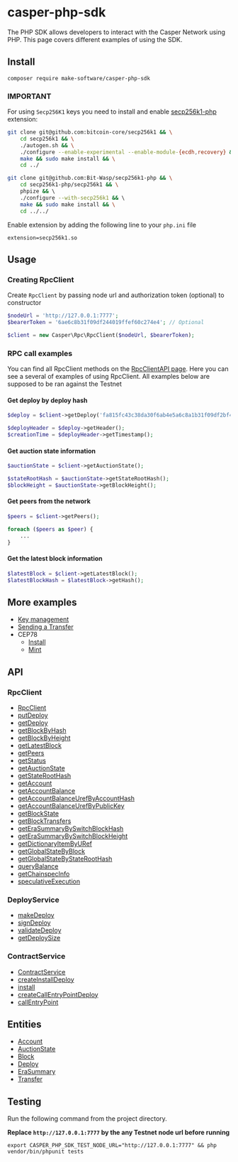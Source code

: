 # casper-php-sdk
The PHP SDK allows developers to interact with the Casper Network using PHP. This page covers different examples of using the SDK.

## Install
```
composer require make-software/casper-php-sdk
```

### IMPORTANT
For using `Secp256K1` keys you need to install and enable [secp256k1-php](https://github.com/Bit-Wasp/secp256k1-php) extension:
```bash
git clone git@github.com:bitcoin-core/secp256k1 && \
    cd secp256k1 && \
    ./autogen.sh && \
    ./configure --enable-experimental --enable-module-{ecdh,recovery} && \
    make && sudo make install && \
    cd ../
```
```bash
git clone git@github.com:Bit-Wasp/secp256k1-php && \
    cd secp256k1-php/secp256k1 && \
    phpize && \ 
    ./configure --with-secp256k1 && \  
    make && sudo make install && \
    cd ../../
```
Enable extension by adding the following line to your `php.ini` file
```
extension=secp256k1.so
```

## Usage
### Creating RpcClient
Create `RpcClient` by passing node url and authorization token (optional) to constructor
```php
$nodeUrl = 'http://127.0.0.1:7777';
$bearerToken = '6ae6c8b31f09df244019ffef60c274e4'; // Optional

$client = new Casper\Rpc\RpcClient($nodeUrl, $bearerToken);
```

### RPC call examples
You can find all RpcClient methods on the [RpcClientAPI page](docs/API/RpcClientAPI.md). Here you can see a several of examples of using RpcClient. All examples below are supposed to be ran against the Testnet

#### Get deploy by deploy hash
```php
$deploy = $client->getDeploy('fa815fc43c38da30f6ab4e5a6c8a1b31f09df2bf4b344019ffef60c1270d4e49');

$deployHeader = $deploy->getHeader();
$creationTime = $deployHeader->getTimestamp();
```

#### Get auction state information
```php
$auctionState = $client->getAuctionState();

$stateRootHash = $auctionState->getStateRootHash();
$blockHeight = $auctionState->getBlockHeight();
```

#### Get peers from the network
```php
$peers = $client->getPeers();

foreach ($peers as $peer) {
    ...
}
```

#### Get the latest block information
```php
$latestBlock = $client->getLatestBlock();
$latestBlockHash = $latestBlock->getHash();
```

## More examples
- [Key management](docs/Example/KeyManagement.md)
- [Sending a Transfer](docs/Example/SendingTransfer.md)
- CEP78
    - [Install](docs/Example/CEP78/Install.md)
    - [Mint](docs/Example/CEP78/Mint.md)

## API
### RpcClient
- [RpcClient](docs/API/RpcClientAPI.md#Constructor)
- [putDeploy](docs/API/RpcClientAPI.md#Put-deploy)
- [getDeploy](docs/API/RpcClientAPI.md#Get-deploy)
- [getBlockByHash](docs/API/RpcClientAPI.md#Get-block-by-hash)
- [getBlockByHeight](docs/API/RpcClientAPI.md#Get-block-by-height)
- [getLatestBlock](docs/API/RpcClientAPI.md#Get-the-latest-block)
- [getPeers](docs/API/RpcClientAPI.md#Get-peers)
- [getStatus](docs/API/RpcClientAPI.md#Get-status)
- [getAuctionState](docs/API/RpcClientAPI.md#Get-auction-state)
- [getStateRootHash](docs/API/RpcClientAPI.md#Get-state-root-hash)
- [getAccount](docs/API/RpcClientAPI.md#Get-account)
- [getAccountBalance](docs/API/RpcClientAPI.md#Get-account-balance)
- [getAccountBalanceUrefByAccountHash](docs/API/RpcClientAPI.md#Get-account-balance-URef-by-account-hash)
- [getAccountBalanceUrefByPublicKey](docs/API/RpcClientAPI.md#Get-account-balance-URef-by-public-key)
- [getBlockState](docs/API/RpcClientAPI.md#Get-block-state)
- [getBlockTransfers](docs/API/RpcClientAPI.md#Get-block-transfers)
- [getEraSummaryBySwitchBlockHash](docs/API/RpcClientAPI.md#Get-era-summary-by-switch-block-hash)
- [getEraSummaryBySwitchBlockHeight](docs/API/RpcClientAPI.md#Get-era-summary-by-switch-block-height)
- [getDictionaryItemByURef](docs/API/RpcClientAPI.md#Get-dictionary-item)
- [getGlobalStateByBlock](docs/API/RpcClientAPI.md#Get-global-state-by-block)
- [getGlobalStateByStateRootHash](docs/API/RpcClientAPI.md#Get-global-state-by-state-root-hash)
- [queryBalance](docs/API/RpcClientAPI.md#Query-balance)
- [getChainspecInfo](docs/API/RpcClientAPI.md#Get-chainspec-info)
- [speculativeExecution](docs/API/RpcClientAPI.md#Speculative-execution)

### DeployService
- [makeDeploy](docs/API/DeployServiceAPI.md#Make-deploy)
- [signDeploy](docs/API/DeployServiceAPI.md#Sign-deploy)
- [validateDeploy](docs/API/DeployServiceAPI.md#Validate-deploy)
- [getDeploySize](docs/API/DeployServiceAPI.md#Get-deploy-size)

### ContractService
- [ContractService](docs/API/ContractServiceAPI.md#Constructor)
- [createInstallDeploy](docs/API/ContractServiceAPI.md#Create-Install-deploy)
- [install](docs/API/ContractServiceAPI.md#Install)
- [createCallEntryPointDeploy](docs/API/ContractServiceAPI.md#Create-CallEntryPoint-deploy)
- [callEntryPoint](docs/API/ContractServiceAPI.md#Call-entrypoint)

## Entities
- [Account](docs/Entity/Account.md)
- [AuctionState](docs/Entity/AuctionState.md)
- [Block](docs/Entity/Block.md)
- [Deploy](docs/Entity/Deploy.md)
- [EraSummary](docs/Entity/EraSummary.md)
- [Transfer](docs/Entity/Transfer.md)

## Testing
Run the following command from the project directory. 

**Replace `http://127.0.0.1:7777` by the any Testnet node url before running**
```shell
export CASPER_PHP_SDK_TEST_NODE_URL="http://127.0.0.1:7777" && php vendor/bin/phpunit tests
```
